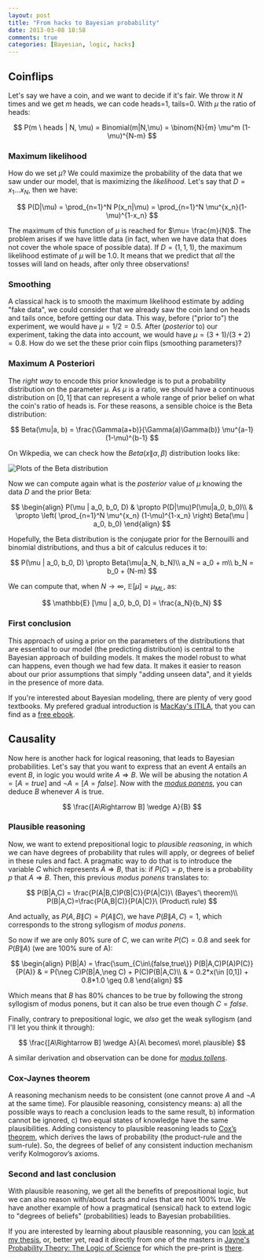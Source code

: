 ```yaml
---
layout: post
title: "From hacks to Bayesian probability"
date: 2013-03-08 18:58
comments: true
categories: [Bayesian, logic, hacks]
---
```


## Coinflips

Let's say we have a coin, and we want to decide if it's fair. We throw it $N$ times and we get $m$ heads, we can code heads=1, tails=0. With $\mu$ the ratio of heads:

$$ 
P(m \ heads | N, \mu) = Binomial(m|N,\mu) = \binom{N}{m} \mu^m (1-\mu)^{N-m}
$$

### Maximum likelihood
How do we set $\mu$? We could maximize the probability of the data that we saw under our model, that is maximizing the _likelihood_. Let's say that $D = {x_1 \dots x_N}$, then we have:

$$
P(D|\mu) = \prod_{n=1}^N P(x_n|\mu) = \prod_{n=1}^N \mu^{x_n}(1-\mu)^{1-x_n}
$$

The maximum of this function of $\mu$ is reached for $\mu= \frac{m}{N}$. The problem arises if we have little data (in fact, when we have data that does not cover the whole space of possible data). If $D=(1,1,1)$, the maximum likelihood estimate of $\mu$ will be $1.0$. It means that we predict that _all_ the tosses will land on heads, after only three observations!

### Smoothing

A classical hack is to smooth the maximum likelihood estimate by adding "fake data", we could consider that we already saw the coin land on heads and tails once, before getting our data. This way, before ("prior to") the experiment, we would have $\mu=1/2=0.5$. After (_posterior_ to) our experiment, taking the data into account, we would have $\mu = (3+1)/(3+2) = 0.8$. How do we set the these prior coin flips (smoothing parameters)?

### Maximum A Posteriori

The _right way_ to encode this prior knowledge is to put a probability distribution on the parameter $\mu$. As $\mu$ is a ratio, we should have a continuous distribution on $[0, 1]$ that can represent a whole range of prior belief on what the coin's ratio of heads is. For these reasons, a sensible choice is the Beta distribution:

$$
Beta(\mu|a, b) = \frac{\Gamma(a+b)}{\Gamma(a)\Gamma(b)} \mu^{a-1}(1-\mu)^{b-1}
$$

On Wikpedia, we can check how the $Beta(x\|\alpha, \beta)$ distribution looks like:

![Plots of the Beta distribution](http://upload.wikimedia.org/wikipedia/commons/thumb/f/f3/Beta_distribution_pdf.svg/639px-Beta_distribution_pdf.svg.png)

Now we can compute again what is the _posterior_ value of $\mu$ knowing the data $D$ and the prior Beta:

$$
\begin{align}
P(\mu | a_0, b_0, D) & \propto P(D|\mu)P(\mu|a_0, b_0)\\
                    & \propto \left( \prod_{n=1}^N \mu^{x_n} (1-\mu)^{1-x_n} \right) Beta(\mu | a_0, b_0)
\end{align}
$$

Hopefully, the Beta distribution is the conjugate prior for the Bernouilli and binomial distributions, and thus a bit of calculus reduces it to:

$$
P(\mu | a_0, b_0, D) \propto Beta(\mu|a_N, b_N)\\
a_N = a_0 + m\\
b_N = b_0 + (N-m)
$$

We can compute that, when $N \rightarrow \infty$, $\mathbb{E}[\mu] = \mu_{ML}$, as:

$$
\mathbb{E} [\mu | a_0, b_0, D] = \frac{a_N}{b_N}
$$

### First conclusion

This approach of using a prior on the parameters of the distributions that are essential to our model (the predicting distribution) is central to the Bayesian approach of building models. It makes the model robust to what can happens, even though we had few data. It makes it easier to reason about our prior assumptions that simply "adding unseen data", and it yields in the presence of more data.

If you're interested about Bayesian modeling, there are plenty of very good textbooks. My prefered gradual introduction is [MacKay's ITILA](http://www.amazon.com/gp/product/0521642981/ref=as_li_qf_sp_asin_il_tl?ie=UTF8&camp=1789&creative=9325&creativeASIN=0521642981&linkCode=as2&tag=syhwsblog-20), that you can find as a [free ebook](http://www.inference.phy.cam.ac.uk/itila/book.html).


## Causality

Now here is another hack for logical reasoning, that leads to Bayesian probabilities. Let's say that you want to express that an event $A$ entails an event $B$, in logic you would write $A \Rightarrow B$. We will be abusing the notation $A=[A=true]$ and $\neg A=[A=false]$. Now with the [_modus ponens_](http://en.wikipedia.org/wiki/Modus_ponens), you can deduce $B$ whenever $A$ is true.

$$
\frac{[A\Rightarrow B] \wedge A}{B}
$$

### Plausible reasoning

Now, we want to extend prepositional logic to _plausible reasoning_, in which we can have degrees of probability that rules will apply, or degrees of belief in these rules and fact. A pragmatic way to do that is to introduce the variable $C$ which represents $A \Rightarrow B$, that is: if $P(C)=p$, there is a probability $p$ that $A \Rightarrow B$. Then, this previous _modus ponens_ translates to:

$$
P(B|A,C) = \frac{P(A|B,C)P(B|C)}{P(A|C)}\ (Bayes'\ theorem)\\
P(B|A,C)=\frac{P(A,B|C)}{P(A|C)}\ (Product\ rule)
$$

And actually, as $P(A,B\|C)=P(A\|C)$, we have $P(B\|A,C)=1$, which corresponds to the strong syllogism of _modus ponens_. 

So now if we are only 80% sure of $C$, we can write $P(C) = 0.8$ and seek for $P(B\|A)$ (we are 100% sure of A):

$$
\begin{align}
P(B|A) = \frac{\sum_{C\in\{false,true\}} P(B|A,C)P(A)P(C)}{P(A)} & = P(\neg C)P(B|A,\neg C) + P(C)P(B|A,C)\\
& = 0.2*x(\in [0,1]) + 0.8*1.0 \geq 0.8
\end{align}
$$

Which means that $B$ has 80% chances to be true by following the strong syllogism of modus ponens, but it can also be true even though $C=false$.

Finally, contrary to prepositional logic, we _also_ get the weak syllogism (and I'll let you think it through):

$$
\frac{[A\Rightarrow B] \wedge A}{A\ becomes\ more\ plausible}
$$

A similar derivation and observation can be done for [_modus tollens_](http://en.wikipedia.org/wiki/Modus_tollens).

### Cox-Jaynes theorem

A reasoning mechanism needs to be consistent (one cannot prove $A$ and $\neg A$ at the same time). For plausible reasoning, consistency means: a) all the possible ways to reach a conclusion leads to the same result, b) information cannot be ignored, c) two equal states of knowledge have the same plausibilities. Adding consistency to plausible reasoning leads to [Cox’s theorem](http://en.wikipedia.org/wiki/Cox's_theorem), which derives the laws of probability (the product-rule and the sum-rule). So, the degrees of belief of any consistent induction mechanism verify Kolmogorov’s axioms.


### Second and last conclusion

With plausible reasoning, we get all the benefits of prepositional logic, but we can also reason with/about facts and rules that are not 100% true. We have another example of how a pragmatical (sensical) hack to extend logic to "degrees of beliefs" (probabilities) leads to Bayesian probabilities. 

If you are interested by learning about plausible reasonning, you can [look at my thesis](http://emotion.inrialpes.fr/people/synnaeve/phdthesis/phdthesis.html#x1-590003.2), or, better yet, read it directly from one of the masters in [Jayne's Probability Theory: The Logic of Science](http://www.amazon.com/gp/product/0521592712/ref=as_li_qf_sp_asin_il_tl?ie=UTF8&camp=1789&creative=9325&creativeASIN=0521592712&linkCode=as2&tag=syhwsblog-20) for which the pre-print is [there](http://www-biba.inrialpes.fr/Jaynes/prob.html).


